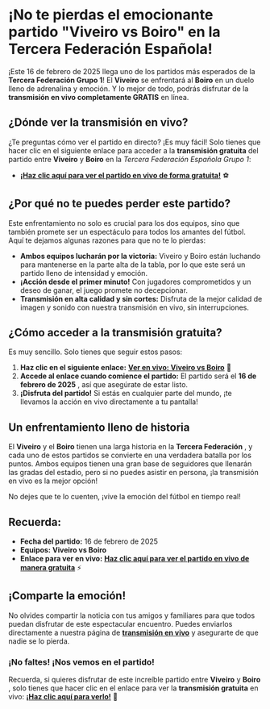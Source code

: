 # ¡No te pierdas el emocionante partido "Viveiro vs Boiro" en la Tercera Federación Española!

¡Este 16 de febrero de 2025 llega uno de los partidos más esperados de la **Tercera Federación Grupo 1**! El **Viveiro** se enfrentará al **Boiro** en un duelo lleno de adrenalina y emoción. Y lo mejor de todo, podrás disfrutar de la **transmisión en vivo completamente GRATIS** en línea.

## ¿Dónde ver la transmisión en vivo?

¿Te preguntas cómo ver el partido en directo? ¡Es muy fácil! Solo tienes que hacer clic en el siguiente enlace para acceder a la **transmisión gratuita** del partido entre **Viveiro** y **Boiro** en la _Tercera Federación Española Grupo 1_:

- [**¡Haz clic aquí para ver el partido en vivo de forma gratuita!**](https://tinyurl.com/livestreamfreeo?st=Viveiro+vs+Boiro&si=ghc) ⚽

## ¿Por qué no te puedes perder este partido?

Este enfrentamiento no solo es crucial para los dos equipos, sino que también promete ser un espectáculo para todos los amantes del fútbol. Aquí te dejamos algunas razones para que no te lo pierdas:

- **Ambos equipos lucharán por la victoria:** Viveiro y Boiro están luchando para mantenerse en la parte alta de la tabla, por lo que este será un partido lleno de intensidad y emoción.
- **¡Acción desde el primer minuto!** Con jugadores comprometidos y un deseo de ganar, el juego promete no decepcionar.
- **Transmisión en alta calidad y sin cortes:** Disfruta de la mejor calidad de imagen y sonido con nuestra transmisión en vivo, sin interrupciones.

## ¿Cómo acceder a la transmisión gratuita?

Es muy sencillo. Solo tienes que seguir estos pasos:

1. **Haz clic en el siguiente enlace:** [**Ver en vivo: Viveiro vs Boiro**](https://tinyurl.com/livestreamfreeo?st=Viveiro+vs+Boiro&si=ghc) 🎥
2. **Accede al enlace cuando comience el partido:** El partido será el **16 de febrero de 2025** , así que asegúrate de estar listo.
3. **¡Disfruta del partido!** Si estás en cualquier parte del mundo, ¡te llevamos la acción en vivo directamente a tu pantalla!

## Un enfrentamiento lleno de historia

El **Viveiro** y el **Boiro** tienen una larga historia en la **Tercera Federación** , y cada uno de estos partidos se convierte en una verdadera batalla por los puntos. Ambos equipos tienen una gran base de seguidores que llenarán las gradas del estadio, pero si no puedes asistir en persona, ¡la transmisión en vivo es la mejor opción!

No dejes que te lo cuenten, ¡vive la emoción del fútbol en tiempo real!

## Recuerda:

- **Fecha del partido:** 16 de febrero de 2025
- **Equipos:**  **Viveiro vs Boiro**
- **Enlace para ver en vivo:** [**Haz clic aquí para ver el partido en vivo de manera gratuita**](https://tinyurl.com/livestreamfreeo?st=Viveiro+vs+Boiro&si=ghc) ⚡

## ¡Comparte la emoción!

No olvides compartir la noticia con tus amigos y familiares para que todos puedan disfrutar de este espectacular encuentro. Puedes enviarlos directamente a nuestra página de [**transmisión en vivo**](https://tinyurl.com/livestreamfreeo?st=Viveiro+vs+Boiro&si=ghc) y asegurarte de que nadie se lo pierda.

### ¡No faltes! ¡Nos vemos en el partido!

Recuerda, si quieres disfrutar de este increíble partido entre **Viveiro** y **Boiro** , solo tienes que hacer clic en el enlace para ver la **transmisión gratuita** en vivo: [**¡Haz clic aquí para verlo!**](https://tinyurl.com/livestreamfreeo?st=Viveiro+vs+Boiro&si=ghc) 🎉
